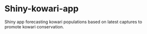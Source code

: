 # Shiny-kowari-app
Shiny app forecasting kowari populations based on latest captures to promote kowari conservation.
